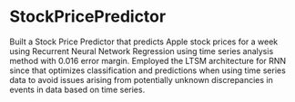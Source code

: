# StockPricePredictor
Built a Stock Price Predictor that predicts Apple stock prices for a week using Recurrent Neural Network Regression using time series analysis method with 0.016 error margin.  Employed the LTSM architecture for RNN since that optimizes classification and predictions when using time series data to avoid issues arising from potentially unknown discrepancies in events in data based on time series.
